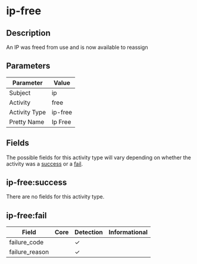 ip-free
=======

Description
-----------
An IP was freed from use and is now available to reassign

Parameters
----------
| Parameter     | Value   |
| ------------- | ------- |
| Subject       | ip      |
| Activity      | free    |
| Activity Type | ip-free |
| Pretty Name   | Ip Free |


Fields
------

The possible fields for this activity type will vary depending on whether the activity was a [success](#ip-freesuccess) or a [fail](#ip-freefail).


ip-free:success
---------------

There are no fields for this activity type.


ip-free:fail
------------

| Field          | Core | Detection | Informational |
| -------------- | ---- | --------- | ------------- |
| failure_code   |      | &#10003;  |               |
| failure_reason |      | &#10003;  |               |
